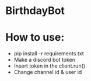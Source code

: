 # BirthdayBot
# How to use: 
- pip install -r requirements.txt
- Make a discord bot token
- Insert token in the client.run()
- Change channel id & user id 

